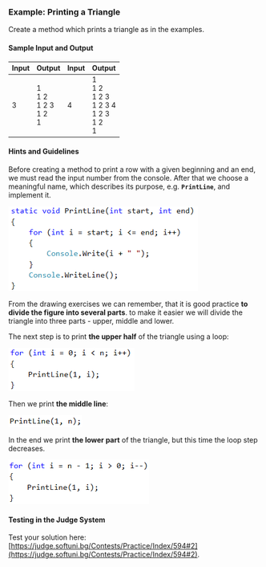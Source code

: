 ### Example: Printing a Triangle

Create a method which prints a triangle as in the examples.

#### Sample Input and Output

| Input | Output | Input | Output |
| --- | --- | --- | --- |
|3|1<br>1 2<br>1 2 3<br>1 2<br>1|4|1<br>1 2<br>1 2 3<br>1 2 3 4 <br>1 2 3<br>1 2<br>1|

#### Hints and Guidelines

Before creating a method to print a row with a given beginning and an end, we must read the input number from the console. After that we choose a meaningful name, which describes its purpose, e.g. **`PrintLine`**, and implement it.

![](/assets/chapter-10-images/08.Print-triangle-01.png)

From the drawing exercises we can remember, that it is good practice **to divide the figure into several parts**. to make it easier we will divide the triangle into three parts - upper, middle and lower.

The next step is to print **the upper half** of the triangle using a loop:

![](/assets/chapter-10-images/08.Print-triangle-02.png)

Then we print **the middle line**:

![](/assets/chapter-10-images/08.Print-triangle-03.png)

In the end we print **the lower part** of the triangle, but this time the loop step decreases.

![](/assets/chapter-10-images/08.Print-triangle-04.png)

#### Testing in the Judge System

Test your solution here: [https://judge.softuni.bg/Contests/Practice/Index/594#2](https://judge.softuni.bg/Contests/Practice/Index/594#2).